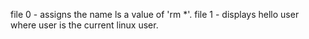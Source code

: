 file 0 - assigns the name ls a value of 'rm *'. file 1 - displays hello user where user is the current linux user.